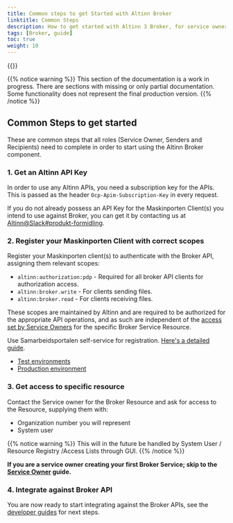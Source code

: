 ```yaml
---
title: Common steps to get Started with Altinn Broker
linktitle: Common Steps
description: How to get started with Altinn 3 Broker, for service owners, senders and recipients
tags: [Broker, guide]
toc: true
weight: 10
---
```


{{<children />}}

{{% notice warning  %}}
This section of the documentation is a work in progress.
There are sections with missing or only partial documentation.
Some functionality does not represent the final production version.
{{% /notice %}}

## Common Steps to get started

These are common steps that all roles (Service Owner, Senders and Recipients) need to complete in order to start using the Altinn Broker component.

### 1. Get an Altinn API Key

In order to use any Altinn APIs, you need a subscription key for the APIs. This is passed as the header `Ocp-Apim-Subscription-Key` in every request.

If you do not already possess an API Key for the Maskinporten Client(s) you intend to use against Broker, you can get it by contacting us at [Altinn@Slack#produkt-formidling](https://join.slack.com/t/altinn/shared_invite/zt-7c77c9si-ZnMFwGNtab1aFdC6H_vwog).

### 2. Register your Maskinporten Client with correct scopes

Register your Maskinporten client(s) to authenticate with the Broker API, assigning them relevant scopes:

- `altinn:authorization:pdp` - Required for all broker API clients for authorization access.
- `altinn:broker.write` - For clients sending files.
- `altinn:broker.read` - For clients receiving files.

These scopes are maintained by Altinn and are required to be authorized for the appropriate API operations, and as such are independent of the [access set by Service Owners](../service-owner/#6-grant-access-to-the-resource-for-senders-and-receivers) for the specific Broker Service Resource.

Use Samarbeidsportalen self-service for registration. [Here's a detailed guide](https://docs.digdir.no/docs/Maskinporten/maskinporten_sjolvbetjening_web#selvbetjening-som-api-konsument).

- [Test environments](https://sjolvbetjening.test.samarbeid.digdir.no/)
- [Production environment](https://sjolvbetjening.samarbeid.digdir.no/)

### 3. Get access to specific resource

Contact the Service owner for the Broker Resource and ask for access to the Resource, supplying them with:

- Organization number you will represent
- System user

{{% notice warning  %}}
This will in the future be handled by System User / Resource Registry /Access Lists through GUI.
{{% /notice %}}

**If you are a service owner creating your first Broker Service; skip to the [Service Owner](../service-owner/) guide.**

### 4. Integrate against Broker API

You are now ready to start integrating against the Broker APIs, see the [developer guides](../../developer-guides/) for next steps.
